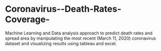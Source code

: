 # Coronavirus--Death-Rates-Coverage-
Machine Learning and Data analysis approach to predict death rates and spread area by manipulating the most recent (March 11, 2020) coronavirus dataset and visualizing results using tableau and excel.
